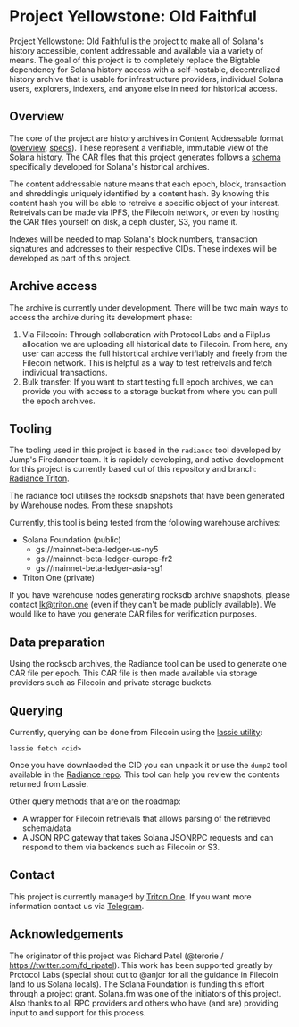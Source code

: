 # Project Yellowstone: Old Faithful

Project Yellowstone: Old Faithful is the project to make all of Solana's history accessible, content addressable and available via a variety of means. The goal of this project is to completely replace the Bigtable dependency for Solana history access with a self-hostable, decentralized history archive that is usable for infrastructure providers, individual Solana users, explorers, indexers, and anyone else in need for historical access.

## Overview

The core of the project are history archives in Content Addressable format ([overview](https://web3.storage/docs/how-tos/work-with-car-files/), [specs](https://ipld.io/specs/transport/car/carv1/)). These represent a verifiable, immutable view of the Solana history. The CAR files that this project generates follows a [schema](https://github.com/gagliardetto/radiance-triton/blob/tx_meta/cmd/radiance/car/createcar/ledger.ipldsch) specifically developed for Solana's historical archives. 

The content addressable nature means that each epoch, block, transaction and shreddingis uniquely identified by a content hash. By knowing this content hash you will be able to retreive a specific object of your interest. Retreivals can be made via IPFS, the Filecoin network, or even by hosting the CAR files yourself on disk, a ceph cluster, S3, you name it.

Indexes will be needed to map Solana's block numbers, transaction signatures and addresses to their respective CIDs. These indexes will be developed as part of this project. 

## Archive access

The archive is currently under development. There will be two main ways to access the archive during its development phase:

1. Via Filecoin: Through collaboration with Protocol Labs and a Filplus allocation we are uploading all historical data to Filecoin. From here, any user can access the full histortical archive verifiably and freely from the Filecoin network. This is helpful as a way to test retreivals and fetch individual transactions.
2. Bulk transfer: If you want to start testing full epoch archives, we can provide you with access to a storage bucket from where you can pull the epoch archives.

## Tooling

The tooling used in this project is based in the `radiance` tool developed by Jump's Firedancer team. It is rapidely developing, and active development for this project is currently based out of this repository and branch: [Radiance Triton](https://github.com/gagliardetto/radiance-triton/tree/tx_meta/).

The radiance tool utilises the rocksdb snapshots that have been generated by [Warehouse](https://github.com/solana-labs/solana-bigtable) nodes. From these snapshots 

Currently, this tool is being tested from the following warehouse archives:
  - Solana Foundation (public)
    -  gs://mainnet-beta-ledger-us-ny5
    -  gs://mainnet-beta-ledger-europe-fr2
    -  gs://mainnet-beta-ledger-asia-sg1
  - Triton One (private)

If you have warehouse nodes generating rocksdb archive snapshots, please contact lk@triton.one (even if they can't be made publicly available). We would like to have you generate CAR files for verification purposes.

## Data preparation

Using the rocksdb archives, the Radiance tool can be used to generate one CAR file per epoch. This CAR file is then made available via storage providers such as Filecoin and private storage buckets. 

## Querying

Currently, querying can be done from Filecoin using the [lassie utility](https://docs.filecoin.io/basics/how-retrieval-works/basic-retrieval/):

```
lassie fetch <cid>
```

Once you have downlaoded the CID you can unpack it or use the `dump2` tool available in the [Radiance repo](https://github.com/gagliardetto/radiance-triton/tree/tx_meta/). This tool can help you review the contents returned from Lassie.

Other query methods that are on the roadmap:

- A wrapper for Filecoin retrievals that allows parsing of the retrieved schema/data
- A JSON RPC gateway that takes Solana JSONRPC requests and can respond to them via backends such as Filecoin or S3.

## Contact

This project is currently managed by [Triton One](https://triton.one/). If you want more information contact us via [Telegram](https://t.me/+K0ONdq7fE4s0Mjdl). 

## Acknowledgements

The originator of this project was Richard Patel (@terorie / https://twitter.com/fd_ripatel). This work has been supported greatly by Protocol Labs (special shout out to @anjor for all the guidance in Filecoin land to us Solana locals). The Solana Foundation is funding this effort through a project grant. Solana.fm was one of the initiators of this project. Also thanks to all RPC providers and others who have (and are) providing input to and support for this process. 
